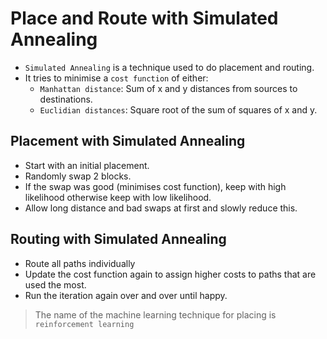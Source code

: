 # Place and Route with Simulated Annealing

* `Simulated Annealing` is a technique used to do placement and routing.
* It tries to minimise a `cost function` of either:
    * `Manhattan distance`: Sum of x and y distances from sources to destinations.
    * `Euclidian distances`: Square root of the sum of squares of x and y.

## Placement with Simulated Annealing
* Start with an initial placement.
* Randomly swap 2 blocks.
* If the swap was good (minimises cost function), keep with high likelihood otherwise keep with low likelihood.
* Allow long distance and bad swaps at first and slowly reduce this.

## Routing with Simulated Annealing 
* Route all paths individually
* Update the cost function again to assign higher costs to paths that are used the most.
* Run the iteration again over and over until happy.

> The name of the machine learning technique for placing is `reinforcement learning`